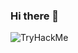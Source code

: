 ### Hi there 👋





<img src="https://tryhackme-badges.s3.amazonaws.com/afph0x.png" alt="TryHackMe">


